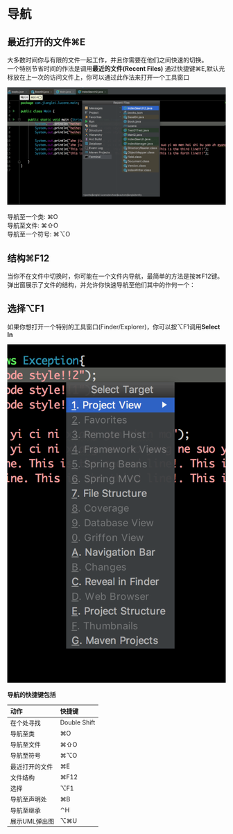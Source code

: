 # 导航

## 最近打开的文件⌘E

大多数时间你与有限的文件一起工作，并且你需要在他们之间快速的切换。  
一个特别节省时间的作法是调用**最近的文件\(Recent Files\)** 通过快捷键⌘E,默认光标放在上一次的访问文件上，你可以通过此作法来打开一个工具窗口

![](/assets/1505992223564.png)

导航至一个类: ⌘O   
导航至文件: ⌘⇧O  
导航至一个符号: ⌘⌥O

## 结构⌘F12

当你不在文件中切换时，你可能在一个文件内导航，最简单的方法是按⌘F12键。弹出窗展示了文件的结构，并允许你快速导航至他们其中的作何一个：

## 选择⌥F1

如果你想打开一个特别的工具窗口\(Finder/Explorer\)，你可以按⌥F1调用**Select In**

![](/assets/1505993355758.png)



**导航的快捷键包括**

| 动作 | 快捷键 |
| :--- | :--- |
| 在个处寻找 | Double Shift |
| 导航至类 | ⌘O |
| 导航至文件 | ⌘⇧O |
| 导航至符号 | ⌘⌥O |
| 最近打开的文件 | ⌘E |
| 文件结构 | ⌘F12 |
| 选择 | ⌥F1 |
| 导航至声明处  | ⌘B |
| 导航至继承 | ⌃H |
| 展示UML弹出图 | ⌥⌘U |



